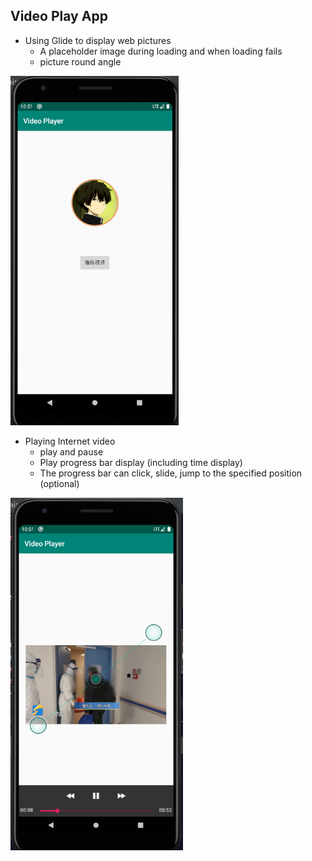 ## Video Play App

* Using Glide to display web pictures
	* A placeholder image during loading and when loading fails
	* picture round angle

<img src="img/1.png" alt="image-20200607093612264" style="zoom: 67%;" />

* Playing Internet video
	* play and pause
	* Play progress bar display (including time display)
	* The progress bar can click, slide, jump to the specified position (optional)

<img src="img/2.png" alt="image-20200607093612264" style="zoom: 67%;" />
